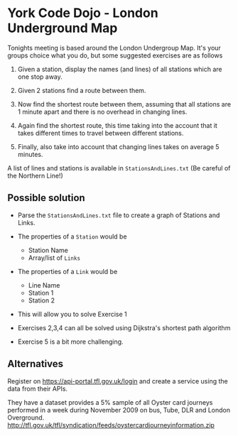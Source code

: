 # York Code Dojo - London Underground Map

Tonights meeting is based around the London Undergroup Map.  It's your groups choice what you do,  but some suggested exercises are as follows

1. Given a station,  display the names (and lines) of all stations which are one stop away.

2. Given 2 stations find a route between them.

3. Now find the shortest route between them,  assuming that all stations are 1 minute apart and there is no overhead in changing lines.

4. Again find the shortest route, this time taking into the account that it takes different times to travel between different stations.

5. Finally,  also take into account that changing lines takes on average 5 minutes.

A list of lines and stations is available in `StationsAndLines.txt` (Be careful of the Northern Line!)

## Possible solution

* Parse the `StationsAndLines.txt` file to create a graph of Stations and Links.

* The properties of a `Station` would be

  * Station Name
  * Array/list of `Links`

* The properties of a `Link` would be

  * Line Name
  * Station 1
  * Station 2

* This will allow you to solve Exercise 1

* Exercises 2,3,4  can all be solved using Dijkstra's shortest path algorithm

* Exercise 5 is a bit more challenging.  

## Alternatives

Register on https://api-portal.tfl.gov.uk/login and create a service using the data from their APIs.

They have a dataset provides a 5% sample of all Oyster card journeys performed in a week during November 2009 on bus, Tube, DLR and London Overground. http://tfl.gov.uk/tfl/syndication/feeds/oystercardjourneyinformation.zip
